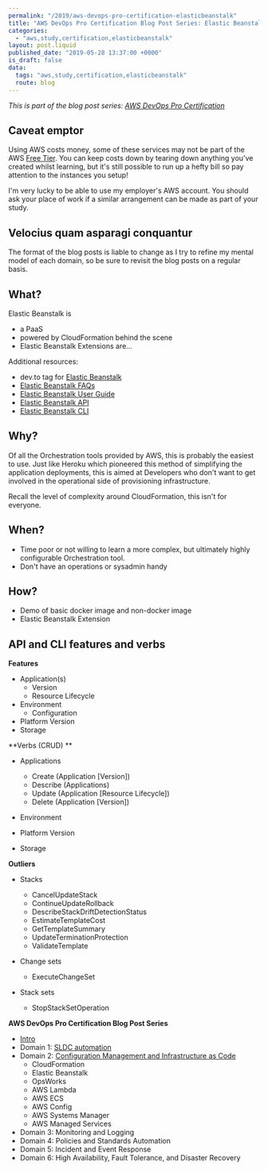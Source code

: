 ```yaml
---
permalink: "/2019/aws-devops-pro-certification-elasticbeanstalk"
title: "AWS DevOps Pro Certification Blog Post Series: Elastic Beanstalk"
categories:
  - "aws,study,certification,elasticbeanstalk"
layout: post.liquid
published_date: "2019-05-28 13:37:00 +0000"
is_draft: false
data:
  tags: "aws,study,certification,elasticbeanstalk"
  route: blog
---
```


_This is part of the blog post series: [AWS DevOps Pro Certification](/2019/aws-devops-pro-certification-intro/)_

## Caveat emptor

Using AWS costs money, some of these services may not be part of the AWS [Free Tier](https://aws.amazon.com/free/). You can keep costs down by tearing down anything you've created whilst learning, but it's still possible to run up a hefty bill so pay attention to the instances you setup!

I'm very lucky to be able to use my employer's AWS account. You should ask your place of work if a similar arrangement can be made as part of your study.

## Velocius quam asparagi conquantur

The format of the blog posts is liable to change as I try to refine my mental model of each domain, so be sure to revisit the blog posts on a regular basis.

## What?

Elastic Beanstalk is

- a PaaS
- powered by CloudFormation behind the scene
- Elastic Beanstalk Extensions are...

Additional resources:

- dev.to tag for [Elastic Beanstalk][devto_elasticbeanstalk]
- [Elastic Beanstalk FAQs](https://aws.amazon.com/elasticbeanstalk/faqs/)
- [Elastic Beanstalk User Guide](https://aws.amazon.com/elasticbeanstalk/)
- [Elastic Beanstalk API](https://docs.aws.amazon.com/elasticbeanstalk/latest/api/Welcome.html)
- [Elastic Beanstalk CLI](https://docs.aws.amazon.com/cli/latest/reference/elasticbeanstalk/index.html)

## Why?

Of all the Orchestration tools provided by AWS, this is probably the easiest to use. Just like Heroku which pioneered this method of simplifying the application deployments, this is aimed at Developers who don't want to get involved in the operational side of provisioning infrastructure.

Recall the level of complexity around CloudFormation, this isn't for everyone.

## When?

- Time poor or not willing to learn a more complex, but ultimately highly configurable Orchestration tool.
- Don't have an operations or sysadmin handy

## How?

- Demo of basic docker image and non-docker image
- Elastic Beanstalk Extension

## API and CLI features and verbs

**Features**

- Application(s)
  - Version
  - Resource Lifecycle
- Environment
  - Configuration
- Platform Version
- Storage

**Verbs (CRUD) **

- Applications
  - Create (Application [Version])
  - Describe (Applications)
  - Update (Application [Resource Lifecycle])
  - Delete (Application [Version])

- Environment
- Platform Version
- Storage

**Outliers**

- Stacks
  - CancelUpdateStack
  - ContinueUpdateRollback
  - DescribeStackDriftDetectionStatus
  - EstimateTemplateCost
  - GetTemplateSummary
  - UpdateTerminationProtection
  - ValidateTemplate

- Change sets
  - ExecuteChangeSet

- Stack sets
  - StopStackSetOperation

**AWS DevOps Pro Certification Blog Post Series**

- [Intro](/2019/aws-devops-pro-certification-intro/)
- Domain 1: [SLDC automation](/2019/aws-devops-pro-certification-sdlc-intro/)
- Domain 2: [Configuration Management and Infrastructure as Code](/2019/aws-devops-pro-certification-configuration-management-and-infrastructure-as-code-intro)
  - CloudFormation
  - Elastic Beanstalk
  - OpsWorks
  - AWS Lambda
  - AWS ECS
  - AWS Config
  - AWS Systems Manager
  - AWS Managed Services
- Domain 3: Monitoring and Logging
- Domain 4: Policies and Standards Automation
- Domain 5: Incident and Event Response
- Domain 6: High Availability, Fault Tolerance, and Disaster Recovery

[docs_creationpolicy]: https://docs.aws.amazon.com/AWSCloudFormation/latest/UserGuide/aws-attribute-creationpolicy.html
[devto_elasticbeanstalk]: https://dev.to/search?q=elasticbeanstalk

[wiki_cidr]: https://en.wikipedia.org/wiki/Classless_Inter-Domain_Routing

[aws_arn]: https://docs.aws.amazon.com/general/latest/gr/aws-arns-and-namespaces.html

[wiki_iso8601_durations]: https://en.wikipedia.org/wiki/ISO_8601#Durations